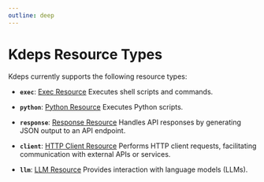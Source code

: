```yaml
---
outline: deep
---
```


# Kdeps Resource Types

Kdeps currently supports the following resource types:

- **`exec`**: [Exec Resource](../resources/exec.md)
  Executes shell scripts and commands.

- **`python`**: [Python Resource](../resources/python.md)
  Executes Python scripts.

- **`response`**: [Response Resource](../resources/response.md)
  Handles API responses by generating JSON output to an API endpoint.

- **`client`**: [HTTP Client Resource](../resources/client.md)
  Performs HTTP client requests, facilitating communication with external APIs or services.

- **`llm`**: [LLM Resource](../resources/llm.md)
  Provides interaction with language models (LLMs).
